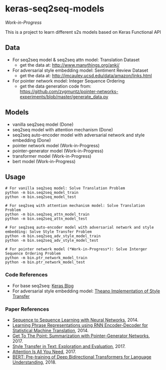 # keras-seq2seq-models

*Work-in-Progress*

This is a project to learn different s2s models based on Keras Functional API

## Data
- For seq2seq model & seq2seq attn model: Translation Dataset 
    - get the data at: http://www.manythings.org/anki/
- For adversarial style embedding model: Sentiment Review Dataset
    - get the data at: http://jmcauley.ucsd.edu/data/amazon/links.html
- For pointer network model: Integer Sequence Ordering
    - get the data generation code from: https://github.com/zygmuntz/pointer-networks-experiments/blob/master/generate_data.py

## Models
- vanilla seq2seq model (Done)
- seq2seq model with attention mechanism (Done)
- seq2seq auto-encoder model with adversarial network and style embedding (Done)
- pointer network model (Work-in-Progress)
- pointer-generator model (Work-in-Progress)
- transformer model (Work-in-Progress)
- bert model (Work-in-Progress)

## Usage
~~~
# For vanilla seq2seq model: Solve Translation Problem
python -m bin.seq2seq_model_train
python -m bin.seq2seq_model_test

# For seq2seq with attention mechanism model: Solve Translation Problem
python -m bin.seq2seq_attn_model_train
python -m bin.seq2seq_attn_model_test

# For seq2seq auto-encoder model with adversarial network and style embedding: Solve Style Transfer Problem
python -m bin.seq2seq_adv_style_model_train
python -m bin.seq2seq_adv_style_model_test

# For pointer network model (*Work-in-Progress*): Solve Interger Sequence Ordering Problem
python -m bin.ptr_network_model_train
python -m bin.ptr_network_model_test
~~~

### Code References
- For base seq2seq: [Keras Blog](https://blog.keras.io/a-ten-minute-introduction-to-sequence-to-sequence-learning-in-keras.html)
- For adversarial style embedding model: [Theano Implementation of Style Transfer](https://github.com/fuzhenxin/text_style_transfer)

### Paper References
- [Sequence to Sequence Learning with Neural Networks](https://arxiv.org/abs/1409.3215), 2014.
- [Learning Phrase Representations using RNN Encoder-Decoder for Statistical Machine Translation](https://arxiv.org/abs/1406.1078), 2014.
- [Get To The Point: Summarization with Pointer-Generator Networks](https://arxiv.org/abs/1704.04368), 2017.
- [Style Transfer in Text: Exploration and Evaluation](https://arxiv.org/abs/1711.06861), 2017.
- [Attention Is All You Need](https://arxiv.org/abs/1706.03762), 2017.
- [BERT: Pre-training of Deep Bidirectional Transformers for Language Understanding](https://arxiv.org/abs/1810.04805), 2018.
